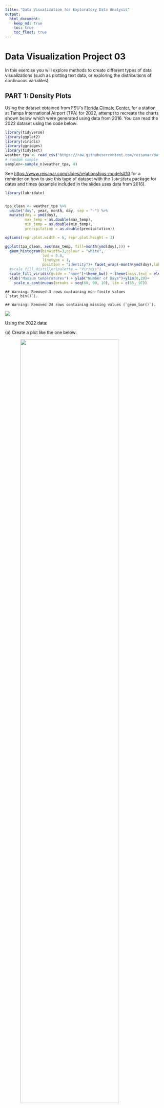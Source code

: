 ```yaml
---
title: "Data Visualization for Exploratory Data Analysis"
output: 
  html_document:
    keep_md: true
    toc: true
    toc_float: true
---
```


# Data Visualization Project 03


In this exercise you will explore methods to create different types of data visualizations (such as plotting text data, or exploring the distributions of continuous variables).


## PART 1: Density Plots

Using the dataset obtained from FSU's [Florida Climate Center](https://climatecenter.fsu.edu/climate-data-access-tools/downloadable-data), for a station at Tampa International Airport (TPA) for 2022, attempt to recreate the charts shown below which were generated using data from 2016. You can read the 2022 dataset using the code below: 


```r
library(tidyverse)
library(ggplot2)
library(viridis)
library(ggridges)
library(tidytext)
weather_tpa <- read_csv("https://raw.githubusercontent.com/reisanar/datasets/master/tpa_weather_2022.csv")
# random sample 
samplen<-sample_n(weather_tpa, 4)
```

See https://www.reisanar.com/slides/relationships-models#10 for a reminder on how to use this type of dataset with the `lubridate` package for dates and times (example included in the slides uses data from 2016).


```r
library(lubridate)


tpa_clean <- weather_tpa %>% 
  unite("doy", year, month, day, sep = "-") %>% 
  mutate(doy = ymd(doy), 
         max_temp = as.double(max_temp), 
         min_temp = as.double(min_temp), 
         precipitation = as.double(precipitation))

options(repr.plot.width = 6, repr.plot.height = 3)

ggplot(tpa_clean, aes(max_temp, fill=month(ymd(doy),))) +
  geom_histogram(binwidth=3,colour = "white",
                 lwd = 0.8,
                 linetype = 1,
                 position = "identity")+ facet_wrap(~month(ymd(doy),label=TRUE,abbr = FALSE),ncol=4)+ 
  #scale_fill_distiller(palette = "Viridis")
  scale_fill_viridis(guide = "none")+theme_bw() + theme(axis.text = element_text(size = 13),text = element_text(size = 17))  +
  xlab("Maxium temperatures") + ylab("Number of Days")+ylim(0,20)+
    scale_x_continuous(breaks = seq(60, 90, 10), lim = c(55, 97))
```

```
## Warning: Removed 3 rows containing non-finite values (`stat_bin()`).
```

```
## Warning: Removed 24 rows containing missing values (`geom_bar()`).
```

![](lastname_project_03_files/figure-html/unnamed-chunk-2-1.png)<!-- -->



Using the 2022 data: 

(a) Create a plot like the one below:

<img src="https://github.com/reisanar/figs/raw/master/tpa_max_temps_facet.png" width="80%" style="display: block; margin: auto;" />

Hint: the option `binwidth = 3` was used with the `geom_histogram()` function.




(b) Create a plot like the one below:

<img src="https://github.com/reisanar/figs/raw/master/tpa_max_temps_density.png" width="80%" style="display: block; margin: auto;" />

Hint: check the `kernel` parameter of the `geom_density()` function, and use `bw = 0.5`.



```r
# ggplot(diamonds, aes(carat, fill = cut)) +
#   geom_density(position = "stack",)
options(repr.plot.width = 3, repr.plot.height = 2)
ggplot(tpa_clean, aes(max_temp)) +
  geom_density(position = "stack",bw = 0.5,fill="#7F7F7F",kernel="epanechnikov",size=.8)+  scale_fill_grey()+theme_minimal() +ylim(0, 0.08)+ theme(axis.text = element_text(size = 13),text = element_text(size = 17)) +
    scale_x_continuous(breaks = seq(60, 90, 10), lim = c(55, 97))+
  xlab("Maxium temperature") + ylab("density")
```

```
## Warning: Using `size` aesthetic for lines was deprecated in ggplot2 3.4.0.
## ℹ Please use `linewidth` instead.
## This warning is displayed once every 8 hours.
## Call `lifecycle::last_lifecycle_warnings()` to see where this warning was
## generated.
```

```
## Warning: Removed 3 rows containing non-finite values (`stat_density()`).
```

![](lastname_project_03_files/figure-html/unnamed-chunk-5-1.png)<!-- -->

```r
#https://rdrr.io/r/stats/density.html kernel="optcosine"

# density(x, …)
# # S3 method for default
# density(x, bw = "nrd0", adjust = 1,
#         kernel = c("gaussian", "epanechnikov", "rectangular",
#                    "triangular", "biweight",
#                    "cosine", "optcosine"),
#         weights = NULL, window = kernel, width,
#         give.Rkern = FALSE,
#         n = 512, from, to, cut = 3, na.rm = FALSE, …)
```



(c) Create a plot like the one below:

<img src="https://github.com/reisanar/figs/raw/master/tpa_max_temps_density_facet.png" width="80%" style="display: block; margin: auto;" />

Hint: default options for `geom_density()` were used. 



```r
# ggplot(tpa_clean, aes(max_temp)) +
#   geom_density(size=1,fill="red")+ facet_wrap(~month(ymd(doy),label=TRUE))+
#     scale_color_viridis() 

# ggplot(tpa_clean, aes(max_temp,fill=month(ymd(doy),label=TRUE))) +
#   geom_density(size=1)+ facet_wrap(~month(ymd(doy),label=TRUE))+
#     scale_color_viridis(guide = "none") +  guides(fill = FALSE)   

ggplot(tpa_clean, aes(max_temp,fill=month(ymd(doy),label=TRUE))) +
  geom_density(size=1)+ facet_wrap(~month(ymd(doy),label=TRUE,abbr = FALSE))+
    scale_color_viridis(guide = "none") +  guides(fill = FALSE)+ 
theme_bw() + theme(axis.text = element_text(size = 13),text = element_text(size = 17))  +
  xlab("Maxium temperatures") + ylab("")+#ylim(0,.38)+
    scale_x_continuous(breaks = seq(60, 90, 10), lim = c(55, 100))+scale_y_continuous(breaks = seq(0, .3, .05), lim = c(0, .38))+ ggtitle("Density plots for each month in 2022")   
```

```
## Warning: The `<scale>` argument of `guides()` cannot be `FALSE`. Use "none" instead as
## of ggplot2 3.3.4.
## This warning is displayed once every 8 hours.
## Call `lifecycle::last_lifecycle_warnings()` to see where this warning was
## generated.
```

```
## Warning: Removed 2 rows containing non-finite values (`stat_density()`).
```

![](lastname_project_03_files/figure-html/unnamed-chunk-7-1.png)<!-- -->


(d) Generate a plot like the chart below:


<img src="https://github.com/reisanar/figs/raw/master/tpa_max_temps_ridges_plasma.png" width="80%" style="display: block; margin: auto;" />

Hint: use the`{ggridges}` package, and the `geom_density_ridges()` function paying close attention to the `quantile_lines` and `quantiles` parameters. The plot above uses the `plasma` option (color scale) for the _viridis_ palette.



```r
ggplot(tpa_clean, aes(x = max_temp, y = month(ymd(doy),label=TRUE,abbr = FALSE), fill = stat(x))) +
  geom_density_ridges_gradient(size=1,quantile_lines = TRUE,# alpha = 0.75,
                      quantiles = 2) +
  scale_fill_viridis_c(name = "Depth", option = "C") +
  coord_cartesian(clip = "off") + # To avoid cut off
  theme_minimal()+xlab("Maxium temperature (in Fahrenheit degrees)") + ylab("")+
    scale_x_continuous(breaks = seq(50, 100, 10), lim = c(50, 100))+ theme(axis.text = element_text(size = 13),text = element_text(size = 17),legend.title = element_blank()) +labs(color = NULL)
```

```
## Warning: `stat(x)` was deprecated in ggplot2 3.4.0.
## ℹ Please use `after_stat(x)` instead.
## This warning is displayed once every 8 hours.
## Call `lifecycle::last_lifecycle_warnings()` to see where this warning was
## generated.
```

```
## Picking joint bandwidth of 1.87
```

```
## Warning: Using the `size` aesthetic with geom_segment was deprecated in ggplot2 3.4.0.
## ℹ Please use the `linewidth` aesthetic instead.
## This warning is displayed once every 8 hours.
## Call `lifecycle::last_lifecycle_warnings()` to see where this warning was
## generated.
```

![](lastname_project_03_files/figure-html/unnamed-chunk-9-1.png)<!-- -->



(e) Create a plot of your choice that uses the attribute for precipitation _(values of -99.9 for temperature or -99.99 for precipitation represent missing data)_.



## PART 2 

> **You can choose to work on either Option (A) or Option (B)**. Remove from this template the option you decided not to work on. 


### Option (A): Visualizing Text Data

Review the set of slides (and additional resources linked in it) for visualizing text data: https://www.reisanar.com/slides/text-viz#1

Choose any dataset with text data, and create at least one visualization with it. For example, you can create a frequency count of most used bigrams, a sentiment analysis of the text data, a network visualization of terms commonly used together, and/or a visualization of a topic modeling approach to the problem of identifying words/documents associated to different topics in the text data you decide to use. 

Make sure to include a copy of the dataset in the `data/` folder, and reference your sources if different from the ones listed below:

- [Billboard Top 100 Lyrics](https://github.com/reisanar/datasets/blob/master/BB_top100_2015.csv)

- [RateMyProfessors comments](https://github.com/reisanar/datasets/blob/master/rmp_wit_comments.csv)

- [FL Poly News Articles](https://github.com/reisanar/datasets/blob/master/flpoly_news_SP23.csv)


(to get the "raw" data from any of the links listed above, simply click on the `raw` button of the GitHub page and copy the URL to be able to read it in your computer using the `read_csv()` function)


```r
polynews <- read_csv("../data/flpoly_news_SP23.csv", col_types = cols())
polynews<- head(polynews, 6)

poly_tokens <- polynews %>% 
  unnest_tokens(word, news_summary) %>%
  anti_join(stop_words, by = "word") %>% # remove stopwords
  group_by(news_title) %>% 
  count(word, sort = TRUE) %>% 
  top_n(9, n) %>% 
  ungroup() %>% 
  mutate(word = fct_inorder(word))
# create a bar plot showing the token frequency
ggplot(poly_tokens, aes(x = n, y = fct_rev(word), fill = news_title)) +
  geom_col() +
  guides(fill = FALSE) +
  labs(x = NULL, y = NULL) +
  scale_fill_viridis_d() +
  facet_wrap(vars(news_title, n=2), scales = "free_y") +
  theme_minimal()
```

![](lastname_project_03_files/figure-html/unnamed-chunk-10-1.png)<!-- -->

```r
polynews <- read_csv("../data/flpoly_news_SP23.csv", col_types = cols())
poly_tokens <- polynews %>% 
  unnest_tokens(word, news_summary) %>%
  anti_join(stop_words, by = "word") %>% # remove stopwords
  group_by(news_title) %>% 
  count(word, sort = TRUE) %>% 
  top_n(9, n) %>% 
  ungroup() %>% 
  mutate(word = fct_inorder(word))
polywords <- poly_tokens[2]

polywords_total<- polywords %>% count(word)
```




```r
# poly_sent <- polynews %>% 
#   unnest_tokens(word, text) %>%
#   group_by(news_title) %>% 
#   mutate(word_count = 1:n(),
#          index = word_count %/% 500 + 1) %>% 
#   inner_join(get_sentiments("bing")) %>%
#   count(news_title, index = index, sentiment) %>% 
#   pivot_wider(names_from = sentiment, values_from = n) %>%
#   mutate(net_sentiment = positive - negative)

poly_sent <- polywords %>% 
  group_by(word) %>% 
  mutate(word_count = 1:n(),
         index = word_count %/% 500 + 1) %>% 
  inner_join(get_sentiments("nrc")) %>%
  count(word, index = index, sentiment) %>% 
  pivot_wider(names_from = sentiment, values_from = n) %>%
  mutate(net_sentiment = positive - negative)
```

```
## Joining with `by = join_by(word)`
```

```
## Warning in inner_join(., get_sentiments("nrc")): Detected an unexpected many-to-many relationship between `x` and `y`.
## ℹ Row 1 of `x` matches multiple rows in `y`.
## ℹ Row 1520 of `y` matches multiple rows in `x`.
## ℹ If a many-to-many relationship is expected, set `relationship =
##   "many-to-many"` to silence this warning.
```

```r
poly_sent2 <- polywords_total %>% 
  group_by(word) %>% 
   inner_join(get_sentiments("nrc"))# %>%
```

```
## Joining with `by = join_by(word)`
```

```r
poly_sent2<-poly_sent2[!(poly_sent2$word=="university"),]


total_sents <- poly_sent2 %>% group_by(sentiment) %>% 
  summarise(sum_sent = sum(n),
            .groups = 'drop')
total_sents
```

```
## # A tibble: 10 × 2
##    sentiment    sum_sent
##    <chr>           <int>
##  1 anger             102
##  2 anticipation      494
##  3 disgust            41
##  4 fear              181
##  5 joy               331
##  6 negative          260
##  7 positive         1319
##  8 sadness           118
##  9 surprise          151
## 10 trust             735
```


```r
#write.csv(total_sents,"total_sents.csv", row.names=FALSE)
```



```r
#read.csv("total_sents.csv")
```



```r
poly_words_sentiment <- polywords %>% 
  group_by(word) %>% 
   inner_join(get_sentiments("nrc"))# %>%
```

```
## Joining with `by = join_by(word)`
```

```
## Warning in inner_join(., get_sentiments("nrc")): Detected an unexpected many-to-many relationship between `x` and `y`.
## ℹ Row 1 of `x` matches multiple rows in `y`.
## ℹ Row 1520 of `y` matches multiple rows in `x`.
## ℹ If a many-to-many relationship is expected, set `relationship =
##   "many-to-many"` to silence this warning.
```

```r
poly_words_sentiment<-poly_words_sentiment[!(poly_words_sentiment$word=="university"),]
#top10_words = poly_sent2 %>% group_by(sentiment) %>% top_n(10,n)
# library(dplyr)
top10_words = poly_sent2 %>% arrange(desc(n)) %>% group_by(sentiment) %>% slice(1:10)




ggplot(top10_words, aes(x =fct_rev(reorder(word, -n)), y = n, fill = sentiment)) +
  geom_col() +
  guides(fill = FALSE) +
  labs(x = NULL, y = NULL) +
  scale_fill_viridis_d()+
  facet_wrap(vars(sentiment),nrow=3,scales = "free",) +
  theme_minimal()+coord_flip()#+
```

![](lastname_project_03_files/figure-html/unnamed-chunk-15-1.png)<!-- -->

```r
  # scale_fill_manual(values=c("red3",
  #                            "#E05D09",
  #                            "green3",
  #                            "gray2",
  #                            "violet",
  #                            "#7b5c00",
  #                            "yellow2",
  #                            "#007BD8",
  #                            "#037F25",
  #                            "purple4"
  #                            ))


ggplot(total_sents, aes(x =reorder(sentiment, +sum_sent), y = sum_sent, fill = sentiment)) +
  geom_col() +
  guides(fill = FALSE) +
  labs(x = NULL, y = NULL) +
  scale_fill_viridis_d()+
  theme_minimal()+coord_flip()#+
```

![](lastname_project_03_files/figure-html/unnamed-chunk-15-2.png)<!-- -->

```r
  # scale_fill_manual(values=c("red3",
  #                            "#E05D09",
  #                            "green3",
  #                            "gray2",
  #                            "violet",
  #                            "#7b5c00",
  #                            "yellow2",
  #                            "#007BD8",
  #                            "#037F25",
  #                            "purple4"
  #                            ))
  # 
```


```r
ggplot(total_sents, aes(x =reorder(sentiment, +sum_sent), y = sum_sent, fill = sentiment)) +
  geom_col() +
  guides(fill = FALSE) +
  labs(x = NULL, y = NULL) +
  #scale_fill_viridis_d()+
  theme_minimal()+coord_flip()+
  scale_fill_manual(values=c("red2",
                             "#E05D09",
                             "green3",
                             "black",
                             "yellow1",
                             "brown4",
                             "gold3",
                             "#007ED3",
                             "#037F25",
                             "#73BFF0"
                             ))
```

![](lastname_project_03_files/figure-html/unnamed-chunk-16-1.png)<!-- -->






```r
ggplot(total_sents, aes(x=sentiment, y=sum_sent)) + 
  geom_bar(stat = "identity")+coord_flip()
```

![](lastname_project_03_files/figure-html/unnamed-chunk-17-1.png)<!-- -->

```r
ggplot(total_sents, aes(x=reorder(sentiment, +sum_sent), y=sum_sent)) + 
  geom_bar(stat = "identity")+coord_flip()
```

![](lastname_project_03_files/figure-html/unnamed-chunk-17-2.png)<!-- -->

```r
# library(patternplot)
# library(jpeg)
# library(ggplot2)
# 
# childcare<-readJPEG(system.file("img", "childcare.jpg", package="patternplot"))
# food<-readJPEG(system.file("img", "food.jpg", package="patternplot"))
# housing <-readJPEG(system.file("img", "housing.jpg", package="patternplot"))
# 
# #Example 1
# data <- read.csv(system.file("extdata", "monthlyexp.csv", package="patternplot"))
# data<-data[which(data$Location=='City 1'),]
# x<-factor(data$Type, c('Housing', 'Food',  'Childcare'))
# y<-data$Amount
# pattern.type<-list(housing, food, childcare)
# imagebar(data,x, y,group=NULL,pattern.type=pattern.type,vjust=-1, hjust=0.5,
#          frame.color='black',
#          ylab='Monthly Expenses, Dollars')+ggtitle('(A) Bar Chart with Images')
```


### Option (B): Data on Concrete Strength 

Concrete is the most important material in **civil engineering**. The concrete compressive strength is a highly nonlinear function of _age_ and _ingredients_. The dataset used here is from the [UCI Machine Learning Repository](https://archive.ics.uci.edu/ml/index.php), and it contains 1030 observations with 9 different attributes 9 (8 quantitative input variables, and 1 quantitative output variable). A data dictionary is included below: 


Variable                      |    Notes                
------------------------------|-------------------------------------------
Cement                        | kg in a $m^3$ mixture             
Blast Furnace Slag            | kg in a $m^3$ mixture  
Fly Ash                       | kg in a $m^3$ mixture             
Water                         | kg in a $m^3$ mixture              
Superplasticizer              | kg in a $m^3$ mixture
Coarse Aggregate              | kg in a $m^3$ mixture
Fine Aggregate                | kg in a $m^3$ mixture      
Age                           | in days                                             
Concrete compressive strength | MPa, megapascals


Below we read the `.csv` file using `readr::read_csv()` (the `readr` package is part of the `tidyverse`)


```r
concrete <- read_csv("../data/concrete.csv", col_types = cols())
```


Let us create a new attribute for visualization purposes, `strength_range`: 


```r
new_concrete <- concrete %>%
  mutate(strength_range = cut(Concrete_compressive_strength, 
                              breaks = quantile(Concrete_compressive_strength, 
                                                probs = seq(0, 1, 0.2))) )
```



1. Explore the distribution of 2 of the continuous variables available in the dataset. Do ranges make sense? Comment on your findings.

2. Use a _temporal_ indicator such as the one available in the variable `Age` (measured in days). Generate a plot similar to the one shown below. Comment on your results.

<img src="https://github.com/reisanar/figs/raw/master/concrete_strength.png" width="80%" style="display: block; margin: auto;" />


3. Create a scatterplot similar to the one shown below. Pay special attention to which variables are being mapped to specific aesthetics of the plot. Comment on your results. 

<img src="https://github.com/reisanar/figs/raw/master/cement_plot.png" width="80%" style="display: block; margin: auto;" />




